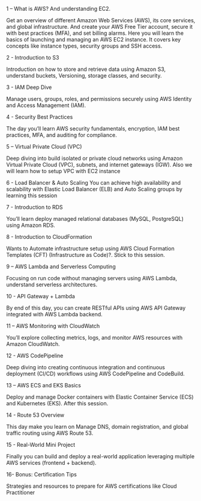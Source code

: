 1 – What is AWS? And understanding EC2.

Get an overview of different Amazon Web Services (AWS), its core services, and global infrastructure. And create your AWS Free Tier account, secure it with best practices (MFA), and set billing alarms.
Here you will learn the basics of launching and managing an AWS EC2 instance. It covers key concepts like instance types, security groups and SSH access. 

2 - Introduction to S3

Introduction on how to store and retrieve data using Amazon S3, understand buckets, Versioning, storage classes, and security.

3 - IAM Deep Dive

Manage users, groups, roles, and permissions securely using AWS Identity and Access Management (IAM).

4 - Security Best Practices

The day you’ll learn AWS security fundamentals, encryption, IAM best practices, MFA, and auditing for compliance.

5 – Virtual Private Cloud (VPC)

Deep diving into build isolated or private cloud networks using Amazon Virtual Private Cloud (VPC), subnets, and internet gateways (IGW). Also we will learn how to setup VPC with EC2 instance

6 - Load Balancer & Auto Scaling
You can achieve high availability and scalability with Elastic Load Balancer (ELB) and Auto Scaling groups by learning this session

7 - Introduction to RDS

You’ll learn deploy managed relational databases (MySQL, PostgreSQL) using Amazon RDS.

8 - Introduction to CloudFormation

Wants to Automate infrastructure setup using AWS Cloud Formation Templates (CFT) (Infrastructure as Code)?. Stick to this session.

9 – AWS Lambda and Serverless Computing

Focusing on run code without managing servers using AWS Lambda, understand serverless architectures.

10 - API Gateway + Lambda

By end of this day, you can create RESTful APIs using AWS API Gateway integrated with AWS Lambda backend.

11 – AWS Monitoring with CloudWatch

You’ll explore collecting metrics, logs, and monitor AWS resources with Amazon CloudWatch.

12 - AWS CodePipeline

Deep diving into creating  continuous integration and continuous deployment (CI/CD) workflows using AWS CodePipeline and CodeBuild.

13 – AWS ECS and EKS Basics

Deploy and manage Docker containers with Elastic Container Service (ECS) and Kubernetes (EKS). After this session.

14 - Route 53 Overview

This day make you learn on Manage DNS, domain registration, and global traffic routing using AWS Route 53.

15 - Real-World Mini Project

Finally you can build and deploy a real-world application leveraging multiple AWS services (frontend + backend).

16- Bonus: Certification Tips

Strategies and resources to prepare for AWS certifications like Cloud Practitioner 
